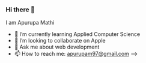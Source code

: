### Hi there 👋

 I am Apurupa Mathi
- 🌱 I’m currently learning Applied Computer Science
- 👯 I’m looking to collaborate on Apple
- 💬 Ask me about web development
- 📫 How to reach me: apurupam97@gmail.com
-->
